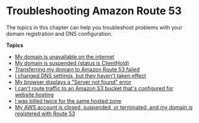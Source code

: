 # Troubleshooting Amazon Route 53<a name="troubleshooting-route-53"></a>

The topics in this chapter can help you troubleshoot problems with your domain registration and DNS configuration\.

**Topics**
+ [My domain is unavailable on the internet](troubleshooting-domain-unavailable.md)
+ [My domain is suspended \(status is ClientHold\)](troubleshooting-domain-suspended.md)
+ [Transferring my domain to Amazon Route 53 failed](troubleshooting-domain-transfer-failed.md)
+ [I changed DNS settings, but they haven't taken effect](troubleshooting-new-dns-settings-not-in-effect.md)
+ [My browser displays a "Server not found" error](troubleshooting-server-not-found.md)
+ [I can't route traffic to an Amazon S3 bucket that's configured for website hosting](troubleshooting-s3-bucket-website-hosting.md)
+ [I was billed twice for the same hosted zone](troubleshooting-billed-twice.md)
+ [My AWS account is closed, suspended, or terminated, and my domain is registered with Route 53](troubleshooting-account-closed.md)